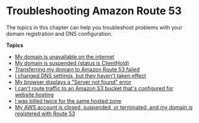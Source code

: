 # Troubleshooting Amazon Route 53<a name="troubleshooting-route-53"></a>

The topics in this chapter can help you troubleshoot problems with your domain registration and DNS configuration\.

**Topics**
+ [My domain is unavailable on the internet](troubleshooting-domain-unavailable.md)
+ [My domain is suspended \(status is ClientHold\)](troubleshooting-domain-suspended.md)
+ [Transferring my domain to Amazon Route 53 failed](troubleshooting-domain-transfer-failed.md)
+ [I changed DNS settings, but they haven't taken effect](troubleshooting-new-dns-settings-not-in-effect.md)
+ [My browser displays a "Server not found" error](troubleshooting-server-not-found.md)
+ [I can't route traffic to an Amazon S3 bucket that's configured for website hosting](troubleshooting-s3-bucket-website-hosting.md)
+ [I was billed twice for the same hosted zone](troubleshooting-billed-twice.md)
+ [My AWS account is closed, suspended, or terminated, and my domain is registered with Route 53](troubleshooting-account-closed.md)